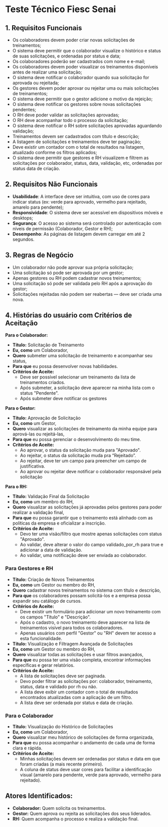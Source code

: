 # Teste Técnico Fiesc Senai

## **1. Requisitos Funcionais**

- Os colaboradores devem poder criar novas solicitações de treinamentos;
- O sistema deve permitir que o colaborador visualize o histórico e status de suas solicitações, e ordenadas por status e data;
- Os colaboradores poderão ser cadastrados com nome e e-mail;
- Os colaboradores devem poder visualizar os treinamentos disponíveis antes de realizar uma solicitação;
- O sistema deve notificar o colaborador quando sua solicitação for aprovada ou rejeitada;
- Os gestores devem poder aprovar ou rejeitar uma ou mais solicitações de treinamentos;
- O sistema deve permitir que o gestor adicione o motivo da rejeição;
- O sistema deve notificar os gestores sobre novas solicitações pendentes;
- O RH deve poder validar as solicitações aprovadas;
- O RH deve acompanhar todo o processo da solicitação;
- O sistema deve notificar o RH sobre solicitações aprovadas aguardando validação;
- Treinamentos devem ser cadastrados com título e descrição;
- A listagem de solicitações e treinamentos deve ter paginação;
- Deve existir um contador com o total de resultados na listagem, atualizado conforme os filtros aplicados;
- O sistema deve permitir que gestores e RH visualizem e filtrem as solicitações por colaborador, status, data, validação, etc, ordenadas por status data de criação.

## **2. Requisitos Não Funcionais**

- **Usabilidade**: A interface deve ser intuitiva, com uso de cores para indicar status (ex: verde para aprovado, vermelho para rejeitado, amarelo para pendente);
- **Responsividade**: O sistema deve ser acessível em dispositivos móveis e desktops;
- **Segurança**: O acesso ao sistema será controlado por autenticação com níveis de permissão (Colaborador, Gestor e RH);
- **Desempenho**: As páginas de listagem devem carregar em até 2 segundos.

## 3. Regras de Negócio

- Um colaborador não pode aprovar sua própria solicitação;
- Uma solicitação só pode ser aprovada por um gestor;
- Apenas gestores ou RH podem cadastrar novos treinamentos;
- Uma solicitação só pode ser validada pelo RH após a aprovação do gestor;
- Solicitações rejeitadas não podem ser reabertas — deve ser criada uma nova.

## 4. Histórias do usuário com Critérios de Aceitação

**Para o Colaborador:**

- **Título:** Solicitação de Treinamento
- **Eu, como** um Colaborador,
- **Quero** submeter uma solicitação de treinamento e acompanhar seu status,
- **Para que** eu possa desenvolver novas habilidades.
- **Critérios de Aceite:**
    - Deve ser possível selecionar um treinamento da lista de treinamentos criados.
    - Após submeter, a solicitação deve aparecer na minha lista com o status "Pendente".
    - Após submeter deve notificar os gestores

**Para o Gestor:**

- **Título:** Aprovação de Solicitação
- **Eu, como** um Gestor,
- **Quero** visualizar as solicitações de treinamento da minha equipe para aprová-las ou rejeitá-las,
- **Para que** eu possa gerenciar o desenvolvimento do meu time.
- **Critérios de Aceite:**
    - Ao aprovar, o status da solicitação muda para "Aprovado".
    - Ao rejeitar, o status da solicitação muda pra “Rejeitado”.
    - Ao rejeitar, deve ter um campo para preencher um campo de justificativa.
    - Ao aprovar ou rejeitar deve notificar o colaborador responsável pela solicitação

**Para o RH:**

- **Título:** Validação Final da Solicitação
- **Eu, como** um membro do RH,
- **Quero** visualizar as solicitações já aprovadas pelos gestores para poder realizar a validação final,
- **Para que** eu possa garantir que o treinamento está alinhado com as políticas da empresa e oficializar a inscrição.
- **Critérios de Aceite:**
    - Devo ter uma visão/filtro que mostre apenas solicitações com status "Aprovado".
    - Ao validar, deve alterar o valor do campo validado_por_rh para true e adicionar a data de validação.
    - Ao validar, uma notificação deve ser enviada ao colaborador.

### Para Gestores e RH

- **Título:** Criação de Novos Treinamentos
- **Eu, como** um Gestor ou membro do RH,
- **Quero** cadastrar novos treinamentos no sistema com título e descrição,
- **Para que** os colaboradores possam solicitá-los e a empresa possa expandir seu catálogo de cursos.
- **Critérios de Aceite:**
    - Deve existir um formulário para adicionar um novo treinamento com os campos "Título" e "Descrição".
    - Após o cadastro, o novo treinamento deve aparecer na lista de treinamentos visível para todos os colaboradores.
    - Apenas usuários com perfil "Gestor" ou "RH" devem ter acesso a esta funcionalidade.
- **Título:** Visualização e Filtragem Avançada de Solicitações
- **Eu, como** um Gestor ou membro do RH,
- **Quero** visualizar todas as solicitações e usar filtros avançados,
- **Para que** eu possa ter uma visão completa, encontrar informações específicas e gerar relatórios.
- **Critérios de Aceite:**
    - A lista de solicitações deve ser paginada.
    - Devo poder filtrar as solicitações por: colaborador, treinamento, status, data e validado por rh ou não.
    - A lista deve exibir um contador com o total de resultados encontrados atualizadas com a aplicação de um filtro.
    - A lista deve ser ordenada por status e data de criação.

### Para o Colaborador

- **Título:** Visualização do Histórico de Solicitações
- **Eu, como** um Colaborador,
- **Quero** visualizar meu histórico de solicitações de forma organizada,
- **Para que** eu possa acompanhar o andamento de cada uma de forma clara e rápida.
- **Critérios de Aceite:**
    - Minhas solicitações devem ser ordenadas por status e data em que foram criadas (a mais recente primeiro).
    - A coluna de status deve usar cores para facilitar a identificação visual (amarelo para pendente, verde para aprovado, vermelho para rejeitado).

## Atores Identificados:

- **Colaborador:** Quem solicita os treinamentos.
- **Gestor:** Quem aprova ou rejeita as solicitações dos seus liderados.
- **RH:** Quem acompanha o processo e realiza a validação final.